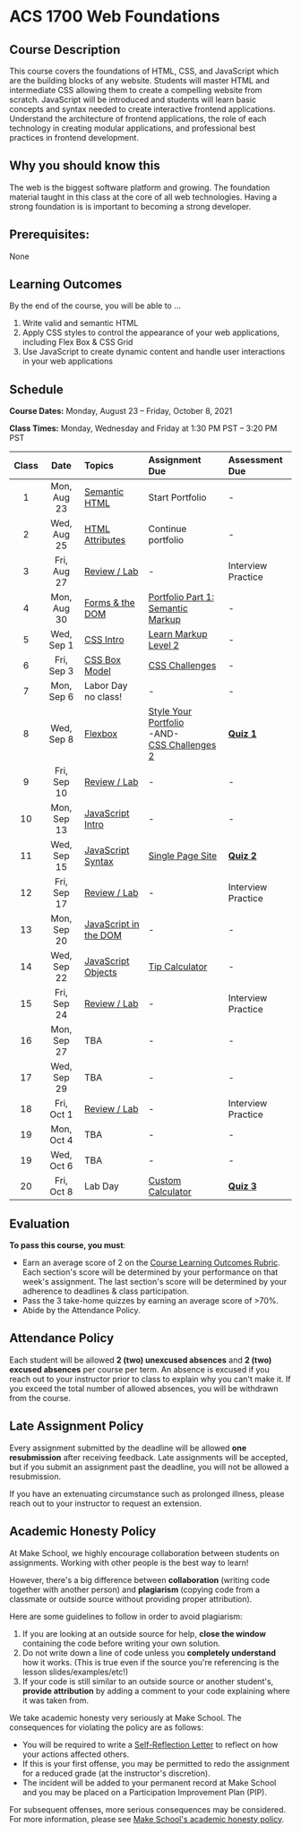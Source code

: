 # ACS 1700 Web Foundations

<!-- <span class="refresh-instructions">This is a living document! Hold down the `SHIFT` key and press `Refresh` to get the latest version.</span> -->

## Course Description

This course covers the foundations of HTML, CSS, and JavaScript which are the building blocks of any website. Students will master HTML and intermediate CSS allowing them to create a compelling website from scratch. JavaScript will be introduced and students will learn basic concepts and syntax needed to create interactive frontend applications. Understand the architecture of frontend applications, the role of each technology in creating modular applications, and professional best practices in frontend development.

## Why you should know this

The web is the biggest software platform and growing. The foundation material taught in this class at the core of all web technologies. Having a strong foundation is is important to becoming a strong developer. 

## Prerequisites: 

None

<!-- ## Course Specifics

**Course Delivery**: online | 7 weeks | 13 sessions

**Course Credits**: 3 units | 37.5 Seat Hours | 75 Total Hours -->

## Learning Outcomes

By the end of the course, you will be able to ...

1. Write valid and semantic HTML
1. Apply CSS styles to control the appearance of your web applications, including Flex Box & CSS Grid
1. Use JavaScript to create dynamic content and handle user interactions in your web applications

## Schedule

**Course Dates:** Monday, August 23 – Friday, October 8, 2021

**Class Times:** Monday, Wednesday and Friday at 1:30 PM PST – 3:20 PM PST

| Class |   Date   |   Topics  |  Assignment Due  |  Assessment Due  |
|:-----:|:--------:|:----------|:-----------------|:-----------------|
|  1 | Mon, Aug 23 | [Semantic HTML] | Start Portfolio | - |
|  2 | Wed, Aug 25 | [HTML Attributes] | Continue portfolio | - |
|  3 | Fri, Aug 27 | [Review / Lab] | - | Interview Practice | 
|  4 | Mon, Aug 30 | [Forms & the DOM] | [Portfolio Part 1: Semantic Markup] | - |
|  5 | Wed, Sep  1 | [CSS Intro] | [Learn Markup Level 2] | - |
|  6 | Fri, Sep  3 | [CSS Box Model] | [CSS Challenges] | - |
|  7 | Mon, Sep  6 | Labor Day no class! | - | - |
|  8 | Wed, Sep  8 | [Flexbox] | [Style Your Portfolio] <br>-AND-<br> [CSS Challenges 2] | [**Quiz 1**] |
|  9 | Fri, Sep 10 | [Review / Lab] | - | - |
| 10 | Mon, Sep 13 | [JavaScript Intro] | - | - |
| 11 | Wed, Sep 15 | [JavaScript Syntax] | [Single Page Site] | [**Quiz 2**] |
| 12 | Fri, Sep 17 | [Review / Lab] | - | Interview Practice |
| 13 | Mon, Sep 20 | [JavaScript in the DOM] | - | - |
| 14 | Wed, Sep 22 | [JavaScript Objects] | [Tip Calculator] | - |
| 15 | Fri, Sep 24 | [Review / Lab] | - | Interview Practice |
| 16 | Mon, Sep 27 | TBA | - | - |
| 17 | Wed, Sep 29 | TBA | - | - |
| 18 | Fri, Oct  1 | [Review / Lab] | - | Interview Practice |
| 19 | Mon, Oct  4 | TBA | - | - |
| 19 | Wed, Oct  6 | TBA | - | - |
| 20 | Fri, Oct  8 | Lab Day | [Custom Calculator] | [**Quiz 3**] |

<!-- Lessons -->
[Semantic HTML]: https://docs.google.com/presentation/d/1WEp028oiQTRA9Euz9owhxgvgQbXF3wFSR48Qdskcbns/edit?usp=sharing
[HTML Attributes]: https://docs.google.com/presentation/d/1rA7yEzSz7k9vkpOj2kJmKXvTabp7gxrzbuqSJs__pVc/edit?usp=sharing
[Forms & the DOM]: https://docs.google.com/presentation/d/1Z1Q4r6Kw9Ph34k3W2BNee_akYsH-HKVeH6BK4er2M7g/edit?usp=sharing
[CSS Intro]: https://docs.google.com/presentation/d/1MgDBUG8lIsET5mK0w5EjvgajvaaOLhOYA73u8L26U_M/edit?usp=sharing
[CSS Box Model]: https://docs.google.com/presentation/d/1vu5krTw-Pcm87-yWHXaeXcq5aMmybgds_Vb-a9naQF0/edit?usp=sharing
[Flexbox]: https://docs.google.com/presentation/d/1hljwzQACcNQFbSRdnxD0cdq31dci47GW5moZm5S8cg8/edit?usp=sharing
[Review / Lab]: https://docs.google.com/presentation/d/11UNl1R1qc5qZLIPyv1MwYDOMOmkKhvOMSL-PGyu4txQ/edit?usp=sharing
[JavaScript Intro]: https://docs.google.com/presentation/d/1NWNvI06x5utVlV8PBFhhIDZtrh8vNiCGC9H0zjGVTDU/edit?usp=sharing
[JavaScript Syntax]: https://docs.google.com/presentation/d/1B6q0QxZI9tPDikUUW2JELjMKnFOT23iDrMMiJ5gLILY/edit?usp=sharing
[JavaScript in the DOM]: https://docs.google.com/presentation/d/1FtUUrQW-1E4v3TTD5J1af66RdpyWHu4P_UBl_fMtNio/edit?usp=sharing
[JavaScript Objects]: https://docs.google.com/presentation/d/1SwvptLjD8dJ4jBqL6qsrG95qms5aNV45VAkjMzIf8t8/edit?usp=sharing
[Review / Lab]: https://docs.google.com/presentation/d/1_MXS8tAK8gUTwoKv9aaOI6TwrZcHoB2RjcPJJ5ViDv4/edit?usp=sharing

<!-- Assignments -->
[Portfolio Part 1: Semantic Markup]: Assignments/01-Portfolio-Part-1-Structure.md
[Learn Markup Level 2]: https://github.com/soggybag/learn-markup-level-2
[CSS Challenges]: Assignments/041-CSS-Challenges.md
[Style Your Portfolio]: Assignments/043-CSS-Portfolio.md
[CSS Challenges 2]: Assignments/042-CSS-Challenges-part-2.md
[Single Page Site]: Assignments/05-Single-Page-Site.md
[Tip Calculator]: Assignments/07-Tip-Calculator.md
[Custom Calculator]: Assignments/11-Custom-Calculator.md

<!-- Quizzes -->
[**Quiz 1**]: Assessments/quiz-1-study-guide.md
[**Quiz 2**]: Assessments/quiz-2-study-guide.md
[**Quiz 3**]: Assessments/quiz-3-study-guide.md

## Evaluation

**To pass this course, you must**: 

- Earn an average score of 2 on the [Course Learning Outcomes Rubric](https://make.sc/web1.0-rubric). Each section's score will be determined by your performance on that week's assignment. The last section's score will be determined by your adherence to deadlines & class participation.
- Pass the 3 take-home quizzes by earning an average score of >70%.
- Abide by the Attendance Policy.

## Attendance Policy

Each student will be allowed **2 (two) unexcused absences** and **2 (two) excused absences** per course per term. An absence is excused if you reach out to your instructor prior to class to explain why you can't make it. If you exceed the total number of allowed absences, you will be withdrawn from the course.

## Late Assignment Policy

Every assignment submitted by the deadline will be allowed **one resubmission** after receiving feedback. Late assignments will be accepted, but if you submit an assignment past the deadline, you will not be allowed a resubmission.

If you have an extenuating circumstance such as prolonged illness, please reach out to your instructor to request an extension.

<!-- ## Class Recordings

Class recordings will be available [here](https://docs.google.com/document/d/12ACry7MDrAS3UJzid6zDeoP-AqAc3z1rIWIFRKEecnE/edit#). For privacy reasons, please do not share the recordings outside of the Make School student body. -->

## Academic Honesty Policy

At Make School, we highly encourage collaboration between students on assignments. Working with other people is the best way to learn!

However, there's a big difference between **collaboration** (writing code together with another person) and **plagiarism** (copying code from a classmate or outside source without providing proper attribution). 

Here are some guidelines to follow in order to avoid plagiarism:

1. If you are looking at an outside source for help, **close the window** containing the code before writing your own solution.
1. Do not write down a line of code unless you **completely understand** how it works. (This is true even if the source you're referencing is the lesson slides/examples/etc!)
1. If your code is still similar to an outside source or another student's, **provide attribution** by adding a comment to your code explaining where it was taken from.

We take academic honesty very seriously at Make School. The consequences for violating the policy are as follows:

- You will be required to write a [Self-Reflection Letter](https://docs.google.com/document/d/140_PHfDh7gu33OZI_caxEtvNzAlAepjnGcbQcXZ-MRo/edit?usp=sharing) to reflect on how your actions affected others.
- If this is your first offense, you may be permitted to redo the assignment for a reduced grade (at the instructor's discretion).
- The incident will be added to your permanent record at Make School and you may be placed on a Participation Improvement Plan (PIP).

For subsequent offenses, more serious consequences may be considered. For more information, please see [Make School's academic honesty policy](https://make.sc/academic-honesty-policy).

<!-- ## Information Resources

Any additional resources you may need (online books, etc.) can be found here. You can also find additional resources through the library linked below:

- [make.sc/library](http://make.sc/library) -->

<!-- ## Make School Course Policies

- [Program Learning Outcomes](https://make.sc/program-learning-outcomes) - What you will achieve after finishing Make School, all courses are designed around these outcomes.
- [Grading System](https://make.sc/grading-system) - How grading is done at Make School
- [Code of Conduct, Equity, and Inclusion](https://make.sc/code-of-conduct) - Learn about Diversity and Inclusion at Make School
- [Academic Honesty](https://make.sc/academic-honesty-policy) - Our policies around plagerism, cheating, and other forms of academic misconduct
- [Attendance Policy](https://make.sc/attendance-policy) - What we expect from you in terms of attendance for all classes at Make School
- [Course Credit Policy](https://make.sc/course-credit-policy) - Our policy for how you obtain credit for your courses
- [Disability Services (Academic Accommodations)](https://make.sc/disability-services) - Services and accommodations we provide for students
- [Student Handbook](https://make.sc/student-handbook) - Guidelines, policies, and resources for all Make School students -->
